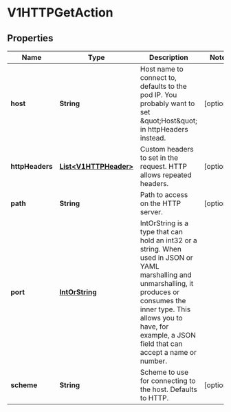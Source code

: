 

# V1HTTPGetAction

## Properties

Name | Type | Description | Notes
------------ | ------------- | ------------- | -------------
**host** | **String** | Host name to connect to, defaults to the pod IP. You probably want to set \&quot;Host\&quot; in httpHeaders instead. |  [optional]
**httpHeaders** | [**List&lt;V1HTTPHeader&gt;**](V1HTTPHeader.md) | Custom headers to set in the request. HTTP allows repeated headers. |  [optional]
**path** | **String** | Path to access on the HTTP server. |  [optional]
**port** | [**IntOrString**](IntOrString.md) | IntOrString is a type that can hold an int32 or a string.  When used in JSON or YAML marshalling and unmarshalling, it produces or consumes the inner type.  This allows you to have, for example, a JSON field that can accept a name or number. | 
**scheme** | **String** | Scheme to use for connecting to the host. Defaults to HTTP. |  [optional]



